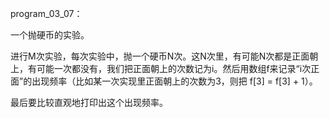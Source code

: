 program_03_07：

一个抛硬币的实验。

进行M次实验，每次实验中，抛一个硬币N次。这N次里，有可能N次都是正面朝上，有可能一次都没有，我们把正面朝上的次数记为i。然后用数组f来记录“i次正面”的出现频率（比如某一次实现里正面朝上的次数为3，则把 f[3] = f[3] + 1）。

最后要比较直观地打印出这个出现频率。

